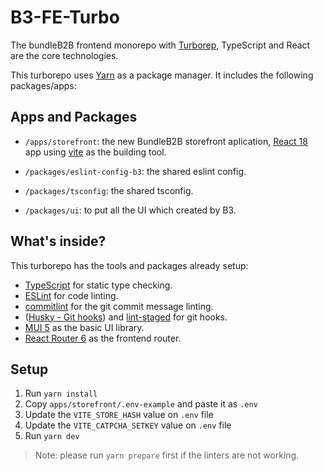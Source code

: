 # B3-FE-Turbo

The bundleB2B frontend monorepo with [Turborep](https://turborepo.org/), TypeScript and React are the core technologies.

This turborepo uses [Yarn](https://classic.yarnpkg.com/lang/en/) as a package manager. It includes the following packages/apps:

## Apps and Packages

- `/apps/storefront`: the new BundleB2B storefront aplication,  [React 18](https://reactjs.org/) app using [vite](http://vitejs.dev/) as the building tool.

- `/packages/eslint-config-b3`: the shared eslint config.

- `/packages/tsconfig`: the shared tsconfig.

- `/packages/ui`: to put all the UI which created by B3.

## What's inside?

This turborepo has the tools and packages already setup:

- [TypeScript](https://www.typescriptlang.org/) for static type checking.
- [ESLint](https://eslint.org/) for code linting.
- [commitlint]([https://commitlint.js.org/#/) for the git commit message linting.
- ([Husky - Git hooks](https://typicode.github.io/husky/#/)) and [lint-staged](https://github.com/okonet/lint-staged) for git hooks.
- [MUI 5](https://mui.com/) as the basic UI library.
- [React Router 6](https://reactrouter.com/) as the frontend router.

## Setup
1. Run `yarn install`
2. Copy `apps/storefront/.env-example` and paste it as `.env`
3. Update the `VITE_STORE_HASH` value on `.env` file
4. Update the `VITE_CATPCHA_SETKEY` value on `.env` file
5. Run `yarn dev`

> Note: please run `yarn prepare` first if the linters are not working.
